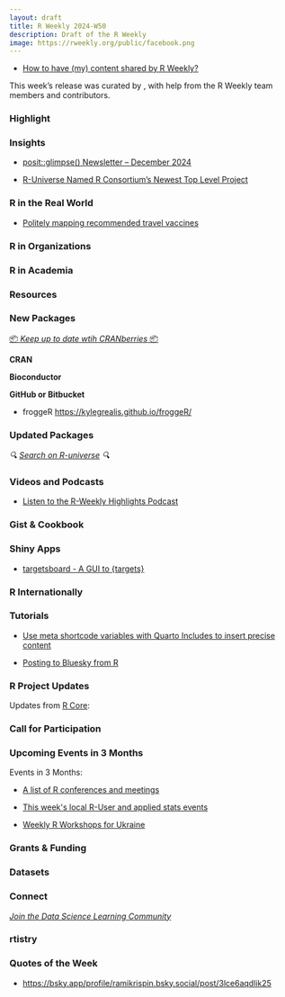 ```yaml
---
layout: draft
title: R Weekly 2024-W50
description: Draft of the R Weekly
image: https://rweekly.org/public/facebook.png
---
```



+ [How to have (my) content shared by R Weekly?](https://github.com/rweekly/rweekly.org#how-to-have-my-content-shared-by-r-weekly)

This week’s release was curated by [](), with help from the R Weekly team members and contributors.



### Highlight



### Insights

+ [posit::glimpse() Newsletter – December 2024](https://posit.co/blog/posit-glimpse-newsletter-december-2024/)

+ [R-Universe Named R Consortium’s Newest Top Level Project](https://r-consortium.org/posts/r-universe-named-r-consortiums-newest-top-level-project/)

### R in the Real World

+ [Politely mapping recommended travel vaccines](https://hugogruson.fr/posts/travel-vaccinations/)

### R in Organizations



### R in Academia



### Resources



### New Packages

<!-- <p class="added-hostname"><a href="https://rweekly.org/live" target="_blank" class="externalLink">📦 <i>Go Live for More New Pkgs</i> 📦</a></p> --> 
<p class="added-hostname"><a href="https://dirk.eddelbuettel.com/cranberries/cran/new/" target="_blank" class="externalLink">📦 <i>Keep up to date wtih CRANberries</i> 📦</a></p>


**CRAN**



**Bioconductor**



**GitHub or Bitbucket**

+ froggeR https://kylegrealis.github.io/froggeR/

### Updated Packages

<i>🔍 [Search on R-universe](https://r-universe.dev/search/) 🔍</i>

### Videos and Podcasts

+ [Listen to the R-Weekly Highlights Podcast](https://serve.podhome.fm/r-weekly-highlights)


### Gist & Cookbook



### Shiny Apps

+ [targetsboard - A GUI to {targets}](https://github.com/Athospd/targetsboard)

### R Internationally



### Tutorials

+ [Use meta shortcode variables with Quarto Includes to insert precise content](https://posit.co/blog/quarto-meta-shortcode-variables/)

+ [Posting to Bluesky from R](https://drmowinckels.io/blog/2024/bluesky/)

<!--<div class="post-more-begin></div><div class="post-more-end"></div>-->

### R Project Updates

Updates from [R Core](http://developer.r-project.org/blosxom.cgi/R-devel/NEWS):

### Call for Participation

### Upcoming Events in 3 Months

Events in 3 Months:

+ [A list of R conferences and meetings](https://jumpingrivers.github.io/meetingsR/events.html)

+ [This week's local R-User and applied stats events](https://community.rstudio.com/c/irl)

+ [Weekly R Workshops for Ukraine](https://sites.google.com/view/dariia-mykhailyshyna/main/r-workshops-for-ukraine)

### Grants & Funding


### Datasets


### Connect

<i>[Join the Data Science Learning Community](https://DSLC.io/)</i>

### rtistry


### Quotes of the Week

+ https://bsky.app/profile/ramikrispin.bsky.social/post/3lce6aqdlik25


